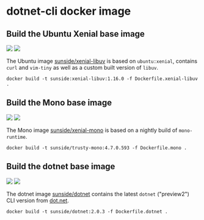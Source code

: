 # dotnet-cli docker image

## Build the Ubuntu Xenial base image

[![](https://images.microbadger.com/badges/version/sunside/trusty-libuv.svg)](http://microbadger.com/images/sunside/trusty-libuv "Get your own version badge on microbadger.com") [![](https://images.microbadger.com/badges/image/sunside/xenial-libuv.svg)](http://microbadger.com/images/sunside/xenial-libuv "Get your own image badge on microbadger.com")

The Ubuntu image [sunside/xenial-libuv](https://hub.docker.com/r/sunside/xenial-libuv/) is based on `ubuntu:xenial`, contains `curl` and `vim-tiny` as well as a custom built version of `libuv`. 

```
docker build -t sunside:xenial-libuv:1.16.0 -f Dockerfile.xenial-libuv .
```

## Build the Mono base image

[![](https://images.microbadger.com/badges/version/sunside/xenial-mono.svg)](http://microbadger.com/images/sunside/trusty-mono "Get your own version badge on microbadger.com") [![](https://images.microbadger.com/badges/image/sunside/xenial-mono.svg)](http://microbadger.com/images/sunside/xenial-mono "Get your own image badge on microbadger.com")

The Mono image [sunside/xenial-mono](https://hub.docker.com/r/sunside/xenial-mono/) is based on a nightly build of `mono-runtime`.

```
docker build -t sunside/trusty-mono:4.7.0.593 -f Dockerfile.mono .
```

## Build the dotnet base image

[![](https://images.microbadger.com/badges/version/sunside/dotnet.svg)](http://microbadger.com/images/sunside/dotnet "Get your own version badge on microbadger.com") [![](https://images.microbadger.com/badges/image/sunside/dotnet.svg)](http://microbadger.com/images/sunside/dotnet "Get your own image badge on microbadger.com")

The dotnet image [sunside/dotnet](https://hub.docker.com/r/sunside/dotnet/) contains the latest  `dotnet` ("preview2") CLI version from [dot.net](https://dot.net).

```
docker build -t sunside/dotnet:2.0.3 -f Dockerfile.dotnet .
```
